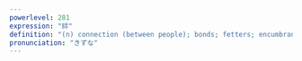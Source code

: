```yaml
---
powerlevel: 281
expression: "絆"
definition: "(n) connection (between people); bonds; fetters; encumbrance; tether"
pronunciation: "きずな"
---
```

